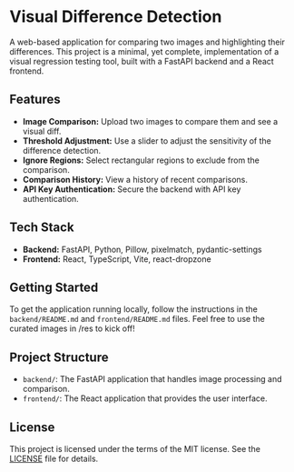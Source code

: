 # Visual Difference Detection

A web-based application for comparing two images and highlighting their differences. This project is a minimal, yet complete, implementation of a visual regression testing tool, built with a FastAPI backend and a React frontend.

## Features

- **Image Comparison:** Upload two images to compare them and see a visual diff.
- **Threshold Adjustment:** Use a slider to adjust the sensitivity of the difference detection.
- **Ignore Regions:** Select rectangular regions to exclude from the comparison.
- **Comparison History:** View a history of recent comparisons.
- **API Key Authentication:** Secure the backend with API key authentication.

## Tech Stack

- **Backend:** FastAPI, Python, Pillow, pixelmatch, pydantic-settings
- **Frontend:** React, TypeScript, Vite, react-dropzone

## Getting Started

To get the application running locally, follow the instructions in the `backend/README.md` and `frontend/README.md` files.
Feel free to use the curated images in /res to kick off!
## Project Structure

- `backend/`: The FastAPI application that handles image processing and comparison.
- `frontend/`: The React application that provides the user interface.

## License

This project is licensed under the terms of the MIT license. See the [LICENSE](LICENSE) file for details.